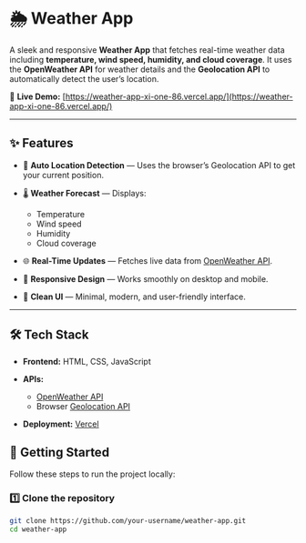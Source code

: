 # 🌦️ Weather App

A sleek and responsive **Weather App** that fetches real-time weather data including **temperature, wind speed, humidity, and cloud coverage**.
It uses the **OpenWeather API** for weather details and the **Geolocation API** to automatically detect the user’s location.

🚀 **Live Demo:** [https://weather-app-xi-one-86.vercel.app/](https://weather-app-xi-one-86.vercel.app/)

---

## ✨ Features

* 📍 **Auto Location Detection** — Uses the browser’s Geolocation API to get your current position.
* 🌡 **Weather Forecast** — Displays:

  * Temperature
  * Wind speed
  * Humidity
  * Cloud coverage
* 🌐 **Real-Time Updates** — Fetches live data from [OpenWeather API](https://openweathermap.org/api).
* 📱 **Responsive Design** — Works smoothly on desktop and mobile.
* 🎨 **Clean UI** — Minimal, modern, and user-friendly interface.

---

## 🛠 Tech Stack

* **Frontend:** HTML, CSS, JavaScript
* **APIs:**

  * [OpenWeather API](https://openweathermap.org/api)
  * Browser [Geolocation API](https://developer.mozilla.org/en-US/docs/Web/API/Geolocation_API)
* **Deployment:** [Vercel](https://vercel.com/)




## 🚀 Getting Started

Follow these steps to run the project locally:

### 1️⃣ Clone the repository

```bash
git clone https://github.com/your-username/weather-app.git
cd weather-app
```
